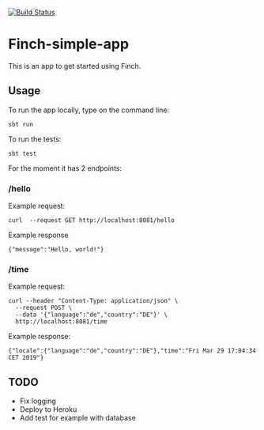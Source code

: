 [![Build Status](https://travis-ci.com/alodavi/finch-simple-app.svg?branch=master)](https://travis-ci.com/alodavi/finch-simple-app)
# Finch-simple-app

This is an app to get started using Finch. 

## Usage
To run the app locally, type on the command line:
```
sbt run
```

To run the tests:
```$xslt
sbt test
```
For the moment it has 2 endpoints:

### /hello

Example request:

```$xslt
curl  --request GET http://localhost:8081/hello
```

Example response 

```$xslt
{"message":"Hello, world!"}
```

### /time

Example request: 

```$xslt
curl --header "Content-Type: application/json" \
  --request POST \
  --data '{"language":"de","country":"DE"}' \
  http://localhost:8081/time
```

Example response:

```$xslt
{"locale":{"language":"de","country":"DE"},"time":"Fri Mar 29 17:04:34 CET 2019"}
```

## TODO

- Fix logging
- Deploy to Heroku
- Add test for example with database
